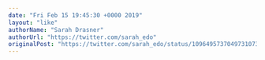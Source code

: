 ```yaml
---
date: "Fri Feb 15 19:45:30 +0000 2019"
layout: "like"
authorName: "Sarah Drasner"
authorUrl: "https://twitter.com/sarah_edo"
originalPost: "https://twitter.com/sarah_edo/status/1096495737049731073"
---
```


